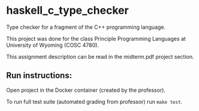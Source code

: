 # haskell_c_type_checker
Type checker for a fragment of the C++ programming language.

This project was done for the class Principle Programming Languages at University of Wyoming (COSC 4780).

This assignment description can be read in the midterm.pdf project section.

## Run instructions:

Open project in the Docker container (created by the professor).

To run full test suite (automated grading from professor) run `make test`.
